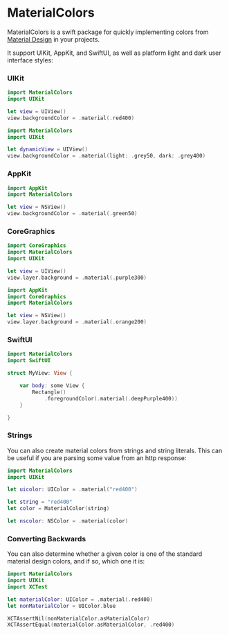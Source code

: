 # MaterialColors

MaterialColors is a swift package for quickly implementing colors from [Material Design](https://www.material.io) in your projects.

It support UIKit, AppKit, and SwiftUI, as well as platform light and dark user interface styles:


### UIKit

```swift
import MaterialColors
import UIKit

let view = UIView()
view.backgroundColor = .material(.red400)
```
```swift
import MaterialColors
import UIKit

let dynamicView = UIView()
view.backgroundColor = .material(light: .grey50, dark: .grey400)
```

### AppKit

```swift
import AppKit
import MaterialColors

let view = NSView()
view.backgroundColor = .material(.green50)
```

### CoreGraphics

```swift
import CoreGraphics
import MaterialColors
import UIKit

let view = UIView()
view.layer.background = .material(.purple300)
```
```swift
import AppKit
import CoreGraphics
import MaterialColors

let view = NSView()
view.layer.background = .material(.orange200)
```

### SwiftUI
```swift
import MaterialColors
import SwiftUI

struct MyView: View {

    var body: some View {
        Rectangle()
            .foregroundColor(.material(.deepPurple400))
    }

}
```

### Strings

You can also create material colors from strings and string literals. This can be useful if you are parsing some value from an http response:

```swift
import MaterialColors
import UIKit

let uicolor: UIColor = .material("red400")

let string = "red400"
let color = MaterialColor(string)

let nscolor: NSColor = .material(color)
```

### Converting Backwards

You can also determine whether a given color is one of the standard material design colors, and if so, which one it is:

```swift
import MaterialColors
import UIKit
import XCTest

let materialColor: UIColor = .material(.red400)
let nonMaterialColor = UIColor.blue

XCTAssertNil(nonMaterialColor.asMaterialColor)
XCTAssertEqual(materialColor.asMaterialColor, .red400)
```
